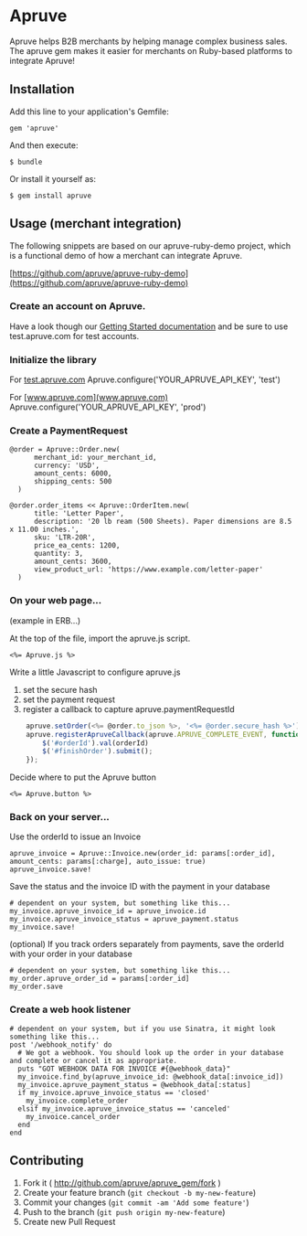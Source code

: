 # Apruve

Apruve helps B2B merchants by helping manage complex business sales. The apruve gem makes it easier for merchants on
Ruby-based platforms to integrate Apruve!

## Installation

Add this line to your application's Gemfile:

    gem 'apruve'

And then execute:

    $ bundle

Or install it yourself as:

    $ gem install apruve

## Usage (merchant integration)

The following snippets are based on our apruve-ruby-demo project, which is a functional demo of how a merchant can
integrate Apruve.

[https://github.com/apruve/apruve-ruby-demo](https://github.com/apruve/apruve-ruby-demo)

### Create an account on Apruve.

Have a look though our [Getting Started documentation](https://www.apruve.com/doc/developers/) and be sure to use
test.apruve.com for test accounts.

### Initialize the library

For [test.apruve.com](test.apruve.com)
    Apruve.configure('YOUR_APRUVE_API_KEY', 'test')

For [www.apruve.com](www.apruve.com)
    Apruve.configure('YOUR_APRUVE_API_KEY', 'prod')

### Create a PaymentRequest

    @order = Apruve::Order.new(
          merchant_id: your_merchant_id,
          currency: 'USD',
          amount_cents: 6000,
          shipping_cents: 500
      )

    @order.order_items << Apruve::OrderItem.new(
          title: 'Letter Paper',
          description: '20 lb ream (500 Sheets). Paper dimensions are 8.5 x 11.00 inches.',
          sku: 'LTR-20R',
          price_ea_cents: 1200,
          quantity: 3,
          amount_cents: 3600,
          view_product_url: 'https://www.example.com/letter-paper'
      )

### On your web page...

(example in ERB...)

At the top of the file, import the apruve.js script.

    <%= Apruve.js %>

Write a little Javascript to configure apruve.js

1. set the secure hash
2. set the payment request
3. register a callback to capture apruve.paymentRequestId

``` javascript
    apruve.setOrder(<%= @order.to_json %>, '<%= @order.secure_hash %>');
    apruve.registerApruveCallback(apruve.APRUVE_COMPLETE_EVENT, function (orderId) {
        $('#orderId').val(orderId)
        $('#finishOrder').submit();
    });
```

Decide where to put the Apruve button

    <%= Apruve.button %>

### Back on your server...

Use the orderId to issue an Invoice

    apruve_invoice = Apruve::Invoice.new(order_id: params[:order_id], amount_cents: params[:charge], auto_issue: true)
    apruve_invoice.save!

Save the status and the invoice ID with the payment in your database

    # dependent on your system, but something like this...
    my_invoice.apruve_invoice_id = apruve_invoice.id
    my_invoice.apruve_invoice_status = apruve_payment.status
    my_invoice.save!

(optional) If you track orders separately from payments, save the orderId with your order in your database

    # dependent on your system, but something like this...
    my_order.apruve_order_id = params[:order_id]
    my_order.save

### Create a web hook listener

    # dependent on your system, but if you use Sinatra, it might look something like this...
    post '/webhook_notify' do
      # We got a webhook. You should look up the order in your database and complete or cancel it as appropriate.
      puts "GOT WEBHOOK DATA FOR INVOICE #{@webhook_data}"
      my_invoice.find_by(apruve_invoice_id: @webhook_data[:invoice_id])
      my_invoice.apruve_payment_status = @webhook_data[:status]
      if my_invoice.apruve_invoice_status == 'closed'
        my_invoice.complete_order
      elsif my_invoice.apruve_invoice_status == 'canceled'
        my_invoice.cancel_order
      end
    end

## Contributing

1. Fork it ( http://github.com/apruve/apruve_gem/fork )
2. Create your feature branch (`git checkout -b my-new-feature`)
3. Commit your changes (`git commit -am 'Add some feature'`)
4. Push to the branch (`git push origin my-new-feature`)
5. Create new Pull Request
